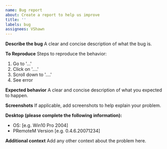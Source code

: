 ```yaml
---
name: Bug report
about: Create a report to help us improve
title: ''
labels: bug
assignees: VShawn
---
```


**Describe the bug**
A clear and concise description of what the bug is.

**To Reproduce**
Steps to reproduce the behavior:
1. Go to '...'
2. Click on '....'
3. Scroll down to '....'
4. See error

**Expected behavior**
A clear and concise description of what you expected to happen.

**Screenshots**
If applicable, add screenshots to help explain your problem.

**Desktop (please complete the following information):**
 - OS: [e.g. Win10 Pro 2004]
 - PRemoteM Version [e.g. 0.4.6.20071234]

**Additional context**
Add any other context about the problem here.
